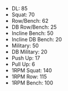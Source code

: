 * DL: 85
*  Squat: 70
*  Row/Bench: 62
*  DB Row/Bench: 25
*  Incline Bench: 50
*  Incline DB Bench: 20
*  Military: 50
*  DB Military: 20
*  Push Up: 17
*  Pull Up: 6
*  1RPM Squat: 140
*  1RPM Row: 115
*  1RPM Bench: 100
